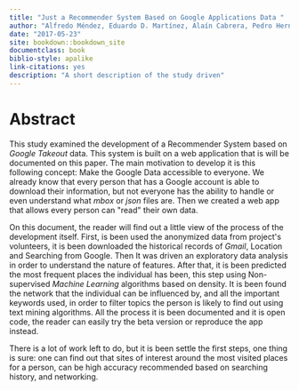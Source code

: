 ```yaml
--- 
title: "Just a Recommender System Based on Google Applications Data "
author: "Alfredo Méndez, Eduardo D. Martínez, Alaín Cabrera, Pedro Hernández - ITAM"
date: "2017-05-23"
site: bookdown::bookdown_site
documentclass: book
biblio-style: apalike
link-citations: yes
description: "A short description of the study driven"
---
```


# Abstract

This study examined the development of a Recommender System based on _Google Takeout_ data. This system is built on a web application that is will be documented on this paper. The main motivation to develop it is this following concept: Make the Google Data accessible to everyone.
We already know that every person that has a Google account is able to download their information, but not everyone has the ability to handle or even understand what _mbox_ or _json_ files are. Then we created a web app that allows every person can "read" their own data.  

On this document, the reader will find out a little view of the process of the development itself. First, is been used the anonymized data from project's volunteers, it is been downloaded the historical records of _Gmail_, Location and Searching from Google. Then It was driven an exploratory data analysis in order to understand the nature of features. After that, it is been predicted the most frequent places the individual has been, this step using Non-supervised _Machine Learning_ algorithms based on density. It is been found the network that the individual can be influenced by, and all the important keywords used, in order to filter topics the person is likely to find out using text mining algorithms. All the process it is been documented and it is open code, the reader can easily try the beta version or reproduce the app instead.  

There is a lot of work left to do, but it is been settle the first steps, one thing is sure: one can find out that sites of interest around the most visited places for a person, can be high accuracy recommended based on searching history, and networking.  
